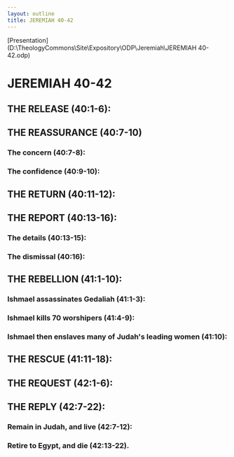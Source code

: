 ```yaml
---
layout: outline
title: JEREMIAH 40-42
---
```

[Presentation](D:\TheologyCommons\Site\Expository\ODP\Jeremiah\JEREMIAH 40-42.odp)
# JEREMIAH 40-42 
## THE RELEASE (40:1-6): 
## THE REASSURANCE (40:7-10) 
###  The concern (40:7-8): 
###  The confidence (40:9-10): 
## THE RETURN (40:11-12): 
## THE REPORT (40:13-16): 
###  The details (40:13-15): 
###  The dismissal (40:16): 
## THE REBELLION (41:1-10): 
###  Ishmael assassinates Gedaliah (41:1-3): 
###  Ishmael kills 70 worshipers (41:4-9): 
###  Ishmael then enslaves many of Judah\'s leading women (41:10): 
## THE RESCUE (41:11-18): 
## THE REQUEST (42:1-6): 
## THE REPLY (42:7-22): 
###  Remain in Judah, and live (42:7-12): 
###  Retire to Egypt, and die (42:13-22). 
